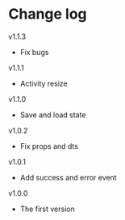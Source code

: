 # Change log

v1.1.3

* Fix bugs

v1.1.1

* Activity resize

v1.1.0

* Save and load state

v1.0.2

* Fix props and dts

v1.0.1

* Add success and error event

v1.0.0

* The first version
